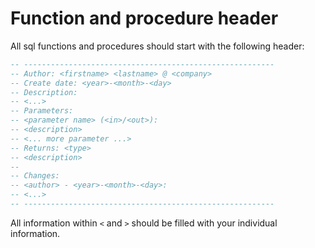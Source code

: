 # Function and procedure header

All sql functions and procedures should start with the following header:

```sql
-- --------------------------------------------------------
-- Author: <firstname> <lastname> @ <company>
-- Create date: <year>-<month>-<day>
-- Description: 
-- <...>
-- Parameters:
-- <parameter name> (<in>/<out>):
-- <description>
-- <... more parameter ...>
-- Returns: <type>
-- <description>
--
-- Changes:
-- <author> - <year>-<month>-<day>:
-- <...>
-- --------------------------------------------------------
```

All information within `<` and `>` should be filled with your individual information.